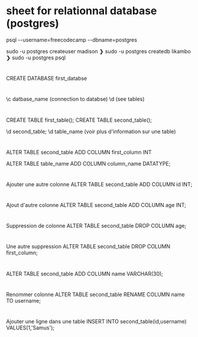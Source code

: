 # sheet for relationnal database (postgres)

psql --username=freecodecamp --dbname=postgres


sudo -u postgres createuser madison
❯ sudo -u postgres createdb likambo
❯ sudo -u postgres psql

#

CREATE DATABASE first_databse

#

\c datbase_name (connection to databse)
\d (see tables)

#

CREATE TABLE first_table();
CREATE TABLE second_table();


\d second_table;
\d table_name (voir plus d'information sur une table)


#

ALTER TABLE second_table ADD COLUMN first_column INT

ALTER TABLE table_name ADD COLUMN column_name DATATYPE;

#

Ajouter une autre colonne
ALTER TABLE second_table ADD COLUMN id INT;

#

Ajout d'autre colonne
ALTER TABLE second_table ADD COLUMN age INT;

#

Suppression de colonne
ALTER TABLE second_table DROP COLUMN age;

#

Une autre suppression
ALTER TABLE second_table DROP COLUMN first_column;

#

ALTER TABLE second_table ADD COLUMN name VARCHAR(30);

#

Renommer colonne
ALTER TABLE second_table RENAME COLUMN name TO username;

#
Ajouter une ligne dans une table
INSERT INTO second_table(id,username) VALUES(1,'Samus');